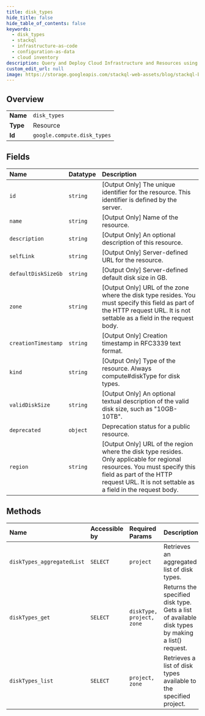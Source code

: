 ```yaml
---
title: disk_types
hide_title: false
hide_table_of_contents: false
keywords:
  - disk_types
  - stackql
  - infrastructure-as-code
  - configuration-as-data
  - cloud inventory
description: Query and Deploy Cloud Infrastructure and Resources using SQL
custom_edit_url: null
image: https://storage.googleapis.com/stackql-web-assets/blog/stackql-blog-post-featured-image.png
---
```

  
    

## Overview
<table><tbody>
<tr><td><b>Name</b></td><td><code>disk_types</code></td></tr>
<tr><td><b>Type</b></td><td>Resource</td></tr>
<tr><td><b>Id</b></td><td><code>google.compute.disk_types</code></td></tr>
</tbody></table>

## Fields
| Name | Datatype | Description |
|:-----|:---------|:------------|
| `id` | `string` | [Output Only] The unique identifier for the resource. This identifier is defined by the server. |
| `name` | `string` | [Output Only] Name of the resource. |
| `description` | `string` | [Output Only] An optional description of this resource. |
| `selfLink` | `string` | [Output Only] Server-defined URL for the resource. |
| `defaultDiskSizeGb` | `string` | [Output Only] Server-defined default disk size in GB. |
| `zone` | `string` | [Output Only] URL of the zone where the disk type resides. You must specify this field as part of the HTTP request URL. It is not settable as a field in the request body. |
| `creationTimestamp` | `string` | [Output Only] Creation timestamp in RFC3339 text format. |
| `kind` | `string` | [Output Only] Type of the resource. Always compute#diskType for disk types. |
| `validDiskSize` | `string` | [Output Only] An optional textual description of the valid disk size, such as "10GB-10TB". |
| `deprecated` | `object` | Deprecation status for a public resource. |
| `region` | `string` | [Output Only] URL of the region where the disk type resides. Only applicable for regional resources. You must specify this field as part of the HTTP request URL. It is not settable as a field in the request body. |
## Methods
| Name | Accessible by | Required Params | Description |
|:-----|:--------------|:----------------|:------------|
| `diskTypes_aggregatedList` | `SELECT` | `project` | Retrieves an aggregated list of disk types. |
| `diskTypes_get` | `SELECT` | `diskType, project, zone` | Returns the specified disk type. Gets a list of available disk types by making a list() request. |
| `diskTypes_list` | `SELECT` | `project, zone` | Retrieves a list of disk types available to the specified project. |
